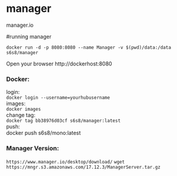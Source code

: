 # manager
manager.io

#running manager
```
docker run -d -p 8080:8080 --name Manager -v $(pwd)/data:/data s6s8/manager
```

Open your browser http://dockerhost:8080

### Docker:</br>
login:</br>
`docker login --username=yourhubusername` </br>
images:</br>
`docker images`</br>
change tag:</br>
`docker tag bb38976d03cf s6s8/manager:latest`</br>
push:</br>
docker push s6s8/mono:latest

### Manager Version:</br>
`https://www.manager.io/desktop/download/`
`wget https://mngr.s3.amazonaws.com/17.12.3/ManagerServer.tar.gz`
